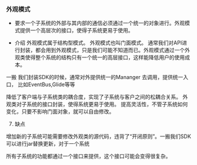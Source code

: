 ###  外观模式


- 要求一个子系统的外部与其内部的通信必须通过一个统一的对象进行。外观模式提供一个高层次的接口，使得子系统更易于使用。


- 介绍
外观模式属于结构型模式。
外观模式也叫门面模式。
通常我们对API进行封装，都会用到外观模式，只是我们可能不知道而已。外观模式通过一个外观类使得整个系统的结构只有一个统一的高层接口，这样能降低用户的使用成本。



一搬 我们封装SDK的时候，通常对外提供统一的Mananger 去调用，提供统一入口， 比如EventBus,Glide等等



降低了客户端与子系统类的耦合度，实现了子系统与客户之间的松耦合关系。
外观类对子系统的接口封装，使得系统更易于使用。
提高灵活性，不管子系统如何变化，只要不影响门面对象，就可以自由修改。

7. 缺点

增加新的子系统可能需要修改外观类的源代码，违背了“开闭原则”。一搬我们SDK可以进行jar替换更新，对于一个系统

所有子系统的功能都通过一个接口来提供，这个接口可能会变得很复杂。

